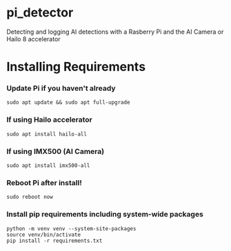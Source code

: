 # pi_detector
Detecting and logging AI detections with a Rasberry Pi and the AI Camera or Hailo 8 accelerator

# Installing Requirements

### Update Pi if you haven't already
```commandline
sudo apt update && sudo apt full-upgrade
```

### If using Hailo accelerator
```commandline
sudo apt install hailo-all
```

### If using IMX500 (AI Camera)

```commandline
sudo apt install imx500-all
```

### Reboot Pi after install!

```commandline
sudo reboot now
```

### Install pip requirements including system-wide packages

```commandline
python -m venv venv --system-site-packages
source venv/bin/activate
pip install -r requirements.txt
```
